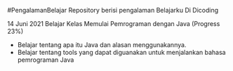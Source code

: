 #PengalamanBelajar
Repository berisi pengalaman Belajarku Di Dicoding

14 Juni 2021
Belajar Kelas Memulai Pemrograman dengan Java (Progress 23%)
- Belajar tentang apa itu Java dan alasan menggunakannya.
- Belajar tentang tools yang dapat diguanakan untuk menjalankan bahasa pemrograman Java 
